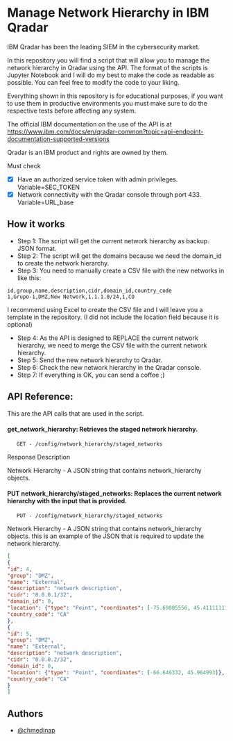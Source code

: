# Manage Network Hierarchy in IBM Qradar

IBM Qradar has been the leading SIEM in the cybersecurity market.

In this repository you will find a script that will allow you to manage the network hierarchy in Qradar using the 
API. The format of the scripts is Jupyter Notebook and I will do my best to make the code as readable as possible. 
You can feel free to modify the code to your liking.

Everything shown in this repository is for educational purposes, if you want to use them in productive environments you must make sure to do the respective tests before affecting any system.

The official IBM documentation on the use of the API is at https://www.ibm.com/docs/en/qradar-common?topic=api-endpoint-documentation-supported-versions

Qradar is an IBM product and rights are owned by them.

Must check

- [x]  Have an authorized service token with admin privileges. Variable=SEC_TOKEN
- [x]  Network connectivity with the Qradar console through port 433. Variable=URL_base

## How it works

- Step 1: The script will get the current network hierarchy as backup. JSON format.
- Step 2: The script will get the domains because we need the domain_id to create the network hierarchy. 
- Step 3: You need to manually create a CSV file with the new networks in like this:
```csv
id,group,name,description,cidr,domain_id,country_code
1,Grupo-1,DMZ,New Network,1.1.1.0/24,1,CO
```
I recommend using Excel to create the CSV file and I will leave you a template in the repository.
(I did not include the location field because it is optional)

- Step 4: As the API is designed to REPLACE the current network hierarchy, we need to merge the CSV file with the 
current network hierarchy.
- Step 5: Send the new network hierarchy to Qradar.
- Step 6: Check the new network hierarchy in the Qradar console.
- Step 7: If everything is OK, you can send a coffee ;)

## API Reference:

This are the API calls that are used in the script.

#### get_network_hierarchy: Retrieves the staged network hierarchy.

```https
   GET - /config/network_hierarchy/staged_networks
```
Response Description

Network Hierarchy - A JSON string that contains network_hierarchy objects.

#### PUT network_hierarchy/staged_networks: Replaces the current network hierarchy with the input that is provided.

```https
   PUT - /config/network_hierarchy/staged_networks
```

Network Hierarchy - A JSON string that contains network_hierarchy objects. this is an example of the JSON that is required to update the network hierarchy.

```json
[
{
"id": 4,
"group": "DMZ",
"name": "External",
"description": "network description",
"cidr": "0.0.0.1/32",
"domain_id": 0,
"location": {"type": "Point", "coordinates": [-75.69805556, 45.41111111]},
"country_code": "CA"
},
{
"id": 5,
"group": "DMZ",
"name": "External",
"description": "network description",
"cidr": "0.0.0.2/32",
"domain_id": 0,
"location": {"type": "Point", "coordinates": [-66.646332, 45.964993]},
"country_code": "CA"
}
]
```
## Authors

- [@chmedinap](https://www.github.com/chmedinap)

